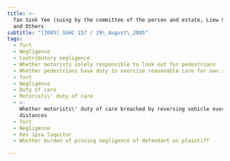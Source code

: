 ```yaml
---
title: >-
  Tan Siok Yee (suing by the committee of the person and estate, Liew Chee Kong)
  and Others
subtitle: "[2005] SGHC 157 / 29\_August\_2005"
tags:
  - Tort
  - Negligence
  - Contributory negligence
  - Whether motorists solely responsible to look out for pedestrians
  - Whether pedestrians have duty to exercise reasonable care for own safety
  - Tort
  - Negligence
  - Duty of care
  - Motorists\' duty of care
  - >-
    Whether motorists\' duty of care breached by reversing vehicle over long
    distances
  - Tort
  - Negligence
  - Res ipsa loquitur
  - Whether burden of proving negligence of defendant on plaintiff

---
```


